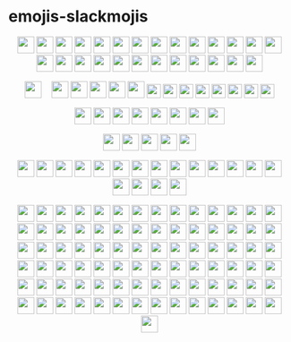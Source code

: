 # emojis-slackmojis
<p align="center">
<img src="https://emojis.slackmojis.com/emojis/images/1531849430/4246/blob-sunglasses.gif?1531849430" width="30"/> 
<img src='https://emojis.slackmojis.com/emojis/images/1531849353/4244/blob-octopus.gif' width='30'>
<img src="https://media.giphy.com/media/WUlplcMpOCEmTGBtBW/giphy.gif" width="30">
<img src='https://emojis.slackmojis.com/emojis/images/1450372448/149/sonic.gif' width='30'>
<img src='https://emojis.slackmojis.com/emojis/images/1614045260/14409/kirbythink.gif' width='30'>
<img src='https://emojis.slackmojis.com/emojis/images/1520808873/3643/cool-doge.gif' width='30'>
<img src='https://emojis.slackmojis.com/emojis/images/1549409407/5272/pig-happy-jumping.gif' width='30'>
<img src='https://emojis.slackmojis.com/emojis/images/1588315024/8823/hyperkitty.gif' width='30'>
<img src='https://emojis.slackmojis.com/emojis/images/1579216111/7550/pikachu_wave.gif' width='30'>
<img src='https://emojis.slackmojis.com/emojis/images/1568570821/6412/meow_popcorn.gif' width='30'>
<img src='https://emojis.slackmojis.com/emojis/images/1536351075/4594/blob-wave.gif' width='30'>
<img src='https://emojis.slackmojis.com/emojis/images/1571246183/6694/party_cat.gif' width='30'>
<img src='https://emojis.slackmojis.com/emojis/images/1643514558/5570/confused_dog.gif' width='30'>
<img src='https://emojis.slackmojis.com/emojis/images/1618166709/29392/batman_pls.gif' width='30'>
<img src='https://emojis.slackmojis.com/emojis/images/1500425901/2646/allo-happy.gif' width='30'>
<img src='https://emojis.slackmojis.com/emojis/images/1612848105/12408/meow_fat.gif' width='30'>
<img src='https://emojis.slackmojis.com/emojis/images/1643515023/10521/meow_code.gif' width='30'>
<img src='https://emojis.slackmojis.com/emojis/images/1531847724/4240/blob-hearts.gif' width='30'>
<img src='https://emojis.slackmojis.com/emojis/images/1479080836/1363/eevee.gif' width='30'>
<img src='https://emojis.slackmojis.com/emojis/images/1531847273/4225/blob-beers.gif' width='30'>
<img src='https://emojis.slackmojis.com/emojis/images/1591793668/9336/baby-yoda.gif' width='30'>
<img src='https://emojis.slackmojis.com/emojis/images/1593555389/9579/blob_excited.gif' width='30'>
<img src='https://emojis.slackmojis.com/emojis/images/1643515350/13688/meow_dance.gif' width='30'>
<img src='https://emojis.slackmojis.com/emojis/images/1507931630/3036/gopher_dance.gif' width='30'>
<img src='https://emojis.slackmojis.com/emojis/images/1492722350/2069/excited.gif' width='30'>
<img src='https://emojis.slackmojis.com/emojis/images/1492722318/2062/angry.gif' width='30'>

</p>

<!-- mario -->
<p align="center">
<img src="https://emojis.slackmojis.com/emojis/images/1614980223/17617/mariodance_pbj.gif" width="30">
<img src='https://emojis.slackmojis.com/emojis/images/1450319445/44/coin.gif' width='10'>
<img src='https://emojis.slackmojis.com/emojis/images/1490884029/1971/coin.gif' width='30'>
<img src='https://emojis.slackmojis.com/emojis/images/1490885301/1973/mario_luigi_dance.gif' width='30'>
<img src='https://emojis.slackmojis.com/emojis/images/1618820290/31748/alarm_clock.gif' height='30'>
<img src='https://emojis.slackmojis.com/emojis/images/1450319446/47/mario.gif' width='30'>
<img src='https://emojis.slackmojis.com/emojis/images/1613942497/14160/mario_wave.gif' width='30'>
<img src="https://emojis.slackmojis.com/emojis/images/1450319445/43/mario.gif" width="25" height="25"/> 
<img src="https://emojis.slackmojis.com/emojis/images/1487860751/1784/sickred-mario.gif" width="25" height="25"/> 
<img src="https://emojis.slackmojis.com/emojis/images/1487860517/1783/sickyellow-mario.gif" width="25" height="25"/> 
<img src="https://emojis.slackmojis.com/emojis/images/1487860475/1782/sickblue-mario.gif" width="25" height="25"/> 
<img src="https://emojis.slackmojis.com/emojis/images/1450785773/250/mega.gif" width="25" height="25"/> 
<img src="https://emojis.slackmojis.com/emojis/images/1450319445/45/goomba.gif" width="25" height="25"/> 
<img src="https://emojis.slackmojis.com/emojis/images/1490884029/1971/coin.gif" width="25" height="25"/> 
<img src="https://emojis.slackmojis.com/emojis/images/1460579188/357/doom_lost_soul.gif" width="25" height="25"/> 
</p>

<!-- -->
<p align="center">
<img src='https://emojis.slackmojis.com/emojis/images/1574902442/7217/speed_metal.gif' width='30'>
<img src='https://emojis.slackmojis.com/emojis/images/1621024394/39092/cat-roll.gif' width='30'>
<img src='https://emojis.slackmojis.com/emojis/images/1450447981/152/aw_yeah.gif' width='30'>
<img src='https://emojis.slackmojis.com/emojis/images/1542340470/4976/perfect.gif' width='30'>
<img src='https://emojis.slackmojis.com/emojis/images/1617668603/27681/script_code.gif' width='30'>
<img src='https://emoji.gg/assets/emoji/4193_Kirbyhappy.gif' width='30'>
<img src='https://emojis.slackmojis.com/emojis/images/1626363216/47507/pepe-hacker.gif' width='30'>
<img src='https://emojis.slackmojis.com/emojis/images/1526741134/3958/storm_trooper.gif' width='30'>
</p>

<!-- 彩色 -->
<p align="center">
<img src='https://emojis.slackmojis.com/emojis/images/1547582922/5197/party_blob.gif' width='30'>
<img src='https://emojis.slackmojis.com/emojis/images/1495224255/2288/christmas_parrot.gif' width='30'>
<img src='https://emojis.slackmojis.com/emojis/images/1563480763/5999/meow_party.gif' width='30'>
<img src='https://emojis.slackmojis.com/emojis/images/1643514770/7808/party-blob.gif' width='30'>
<img src='https://emojis.slackmojis.com/emojis/images/1630156975/49121/party_kirby.gif' width='30'>
</p>
 
<!-- 白底 -->
<p align="center">
<img src='https://emojis.slackmojis.com/emojis/images/1519926654/3596/pepedance.gif' height='30'>
<img src='https://emojis.slackmojis.com/emojis/images/1471045836/777/bug.gif' width='30'>
<img src='https://emojis.slackmojis.com/emojis/images/1578512858/7452/danceydoge.gif' width='30'>
<img src='https://emojis.slackmojis.com/emojis/images/1471045831/761/angel.gif' width='30'>
<img src='https://emojis.slackmojis.com/emojis/images/1492722347/2063/attitude.gif' width='30'>
<img src='https://emojis.slackmojis.com/emojis/images/1492722347/2064/blow_up.gif' width='30'>
<img src='https://emojis.slackmojis.com/emojis/images/1471045839/793/computerrage.gif' width='30'>
<img src='https://emojis.slackmojis.com/emojis/images/1471045835/775/brb.gif' width='30'>
<mg src='https://emojis.slackmojis.com/emojis/images/1471987883/1059/glowstick.gif' width='30'>
<img src='https://emojis.slackmojis.com/emojis/images/1613426705/13082/batman-disco.gif' width='30'>
<img src='https://emojis.slackmojis.com/emojis/images/1471045852/843/highfive.gif' width='30'>
<img src='https://emojis.slackmojis.com/emojis/images/1492722365/2086/reading.gif' width='30'>
<img src='https://emojis.slackmojis.com/emojis/images/1507931700/3038/gopher_beer.gif' width='30'>
<img src='https://emojis.slackmojis.com/emojis/images/1471045883/959/whatsgoingon.gif' width='30'>
<img src='https://emojis.slackmojis.com/emojis/images/1471045839/792/computer.gif' width='30'>
<img src='https://emojis.slackmojis.com/emojis/images/1586280906/8541/computercat.gif' width='30'>
<img src='https://emojis.slackmojis.com/emojis/images/1471045871/912/sadsmile.gif' width='30'>
<img src='https://emojis.slackmojis.com/emojis/images/1464135001/460/fb-sad.gif' width='30'>
<img src='https://emojis.slackmojis.com/emojis/images/1471045834/772/bomb.gif' width='30'>

</p>








<p align="center">
<img src='https://emojis.slackmojis.com/emojis/images/1616310538/22629/arrow_right.gif' width='30'>
<img src='https://emojis.slackmojis.com/emojis/images/1460579133/354/doom_look.gif' width='30'>
<img src='https://emojis.slackmojis.com/emojis/images/1450458394/182/pikachu.gif' width='30'>
<img src='https://emojis.slackmojis.com/emojis/images/1621016661/38995/coffee.gif' width='30'>
<img src='https://emojis.slackmojis.com/emojis/images/1619774527/34482/fire.gif' width='30'>



<img src='https://emojis.slackmojis.com/emojis/images/1614903508/17493/airplane.gif' width='30'>
<img src='https://emojis.slackmojis.com/emojis/images/1526710269/3951/rock_chick.gif ' width='30'>
<img src='https://emojis.slackmojis.com/emojis/images/1630277595/49134/bruhoof.gif' width='30'>
<img src='https://emojis.slackmojis.com/emojis/images/1614377797/15291/soccer.gif' width='30'>
<img src='https://emojis.slackmojis.com/emojis/images/1597609868/10096/laptop_parrot.gif' width='30'>
<img src='https://emojis.slackmojis.com/emojis/images/1613365478/12953/meow_pink_bongo_wave.gif' width='30'>
<img src='https://emojis.slackmojis.com/emojis/images/1621350945/39802/baby-yoda_hi.gif' width='30'>
<img src='https://emojis.slackmojis.com/emojis/images/1643514600/6039/partydeploy.gif' width='30'>
<img src='https://emojis.slackmojis.com/emojis/images/1597609883/10118/pingpong_parrot.gif' width='30'>
<img src='https://emojis.slackmojis.com/emojis/images/1624778325/46116/math.gif' width='30'>
<img src='https://emojis.slackmojis.com/emojis/images/1450694616/220/bananadance.gif' width='30'>
<img src='https://emojis.slackmojis.com/emojis/images/1588177020/8809/wave_hello.gif' width='30'>
<img src='https://emojis.slackmojis.com/emojis/images/1598815727/10343/arrow-down.gif' width='30'>
<img src='https://emojis.slackmojis.com/emojis/images/1620284485/36399/fireworks.gif' width='30'>
<img src='https://emojis.slackmojis.com/emojis/images/1643516080/21031/red_rose.gif' width='30'>


<img src='https://emojis.slackmojis.com/emojis/images/1623631214/44901/zzz_computer.gif' width='30'>
<img src='https://emojis.slackmojis.com/emojis/images/1617692489/27845/digging.gif' width='30'>
<img src='https://emojis.slackmojis.com/emojis/images/1561763719/5906/this-is-fine-fire.gif' width='30'>
<img src='https://emojis.slackmojis.com/emojis/images/1577982316/7421/typingcat.gif' width='30'>
<img src='https://emojis.slackmojis.com/emojis/images/1621574915/40672/yay.gif' width='30'>
<img src='https://emojis.slackmojis.com/emojis/images/1605722420/11386/among_us_orange_dance.gif' width='30'>
<img src='https://emojis.slackmojis.com/emojis/images/1617826989/28273/typing.gif' width='30'>
<img src='https://emojis.slackmojis.com/emojis/images/1613433371/13132/diamond_spin.gif' width='30'>
<img src='https://emojis.slackmojis.com/emojis/images/1558099591/5711/ahhhhhhhhh.gif' width='30'>
<img src='https://emojis.slackmojis.com/emojis/images/1588263557/8818/computer-fire.gif' width='30'>
<img src='https://emojis.slackmojis.com/emojis/images/1613461409/13263/bongocat_code.gif' width='30'>
<img src='https://emojis.slackmojis.com/emojis/images/1619754656/34304/zzz_cat.gif' width='30'>
<img src='https://emojis.slackmojis.com/emojis/images/1614056794/14423/cat-roomba.gif' width='30'>
<img src='https://emojis.slackmojis.com/emojis/images/1643514655/6611/wave-animated.gif' width='30'>
<img src='https://emojis.slackmojis.com/emojis/images/1469223471/679/charmander_dancing.gif' width='30'>
<img src='https://emojis.slackmojis.com/emojis/images/1615277433/18503/sparkle_stars.gif' width='30'>
<img src='https://emojis.slackmojis.com/emojis/images/1613364825/12945/twinkle_stars.gif' width='30'>
<img src='https://emojis.slackmojis.com/emojis/images/1613422795/13055/heart_spin.gif' width='30'>

<img src='https://emojis.slackmojis.com/emojis/images/1615403586/19011/statistics.gif' width='30'>
<img src='https://emojis.slackmojis.com/emojis/images/1614640259/15969/tetris.gif' width='30'>
<img src='https://emojis.slackmojis.com/emojis/images/1531847584/4234/blob-eyeroll.gif' width='30'>
<img src='https://emojis.slackmojis.com/emojis/images/1500426137/2648/allo-tongue.gif' width='30'>
<img src='https://emojis.slackmojis.com/emojis/images/1615428566/19618/mailman.gif' width='30'>
<img src='https://emojis.slackmojis.com/emojis/images/1643512993/49350/blob-sweat.gif' width='30'>
<img src='https://emojis.slackmojis.com/emojis/images/1588866973/8934/hellokittydance.gif' width='30'>
<img src='https://emojis.slackmojis.com/emojis/images/1643513081/48669/android-dance.gif' width='30'>
<img src='https://emojis.slackmojis.com/emojis/images/1612999083/12510/kirby_dance.gif' width='30'>
<img src='https://emojis.slackmojis.com/emojis/images/1536350972/4592/blob-wink.gif' width='30'>
<img src='https://emojis.slackmojis.com/emojis/images/1619172676/32761/cubone.gif' width='30'>
<img src='https://emojis.slackmojis.com/emojis/images/1472757675/1132/otter-dance.gif' width='30'>
<img src='https://emojis.slackmojis.com/emojis/images/1450319444/29/thankyou.gif' width='30'>
<img src='https://emojis.slackmojis.com/emojis/images/1569510409/6530/terraform-party.gif' width='30'>
<img src='https://emojis.slackmojis.com/emojis/images/1531847665/4238/blob-heartbreak.gif' width='30'>
<img src='https://emojis.slackmojis.com/emojis/images/1506732198/2968/party_otter_dance.gif' width='30'>
<img src='https://media.giphy.com/media/12oufCB0MyZ1Go/giphy.gif' width='30'>
<img src='https://emojis.slackmojis.com/emojis/images/1616110283/22158/oh-hello.gif' width='30'>
<img src='https://emojis.slackmojis.com/emojis/images/1620544475/36980/darth_vader.gif' width='30'>
<img src='https://emojis.slackmojis.com/emojis/images/1623035305/43635/progress_bar.gif' width='30'>

<img src='https://emojis.slackmojis.com/emojis/images/1531847457/4230/blob-cry.gif' width='30'>
<img src='https://emojis.slackmojis.com/emojis/images/1611852306/12254/stockrocket.gif' width='30'>
<img src='https://emojis.slackmojis.com/emojis/images/1612948491/12491/waveboi.gif' width='30'>
<img src='https://emojis.slackmojis.com/emojis/images/1583413563/7976/pepeagent.gif' width='30'>
<img src='https://emojis.slackmojis.com/emojis/images/1615426819/19573/thankyou.gif' width='30'>
<img src='https://emojis.slackmojis.com/emojis/images/1643515453/14740/pc_computer.gif' width='30'>
<img src='https://emojis.slackmojis.com/emojis/images/1562883039/5948/bongo_blob.gif' width='30'>
<img src='https://media.giphy.com/media/IfsByYYHyNlnINT46g/giphy.gif' width='30'>
<img src='https://emojis.slackmojis.com/emojis/images/1492722353/2076/in_love.gif' width='30'>
<img src='https://emojis.slackmojis.com/emojis/images/1619172245/32756/charmander_shiny.gif' width='30'>
<img src='https://media.giphy.com/media/hvRJCLFzcasrR4ia7z/giphy.gif' width='30'>
<img src='https://emojis.slackmojis.com/emojis/images/1643514098/563/ninja.gif' width='30'>
<img src='https://emojis.slackmojis.com/emojis/images/1588262851/8816/meow_bread_appear.gif' width='30'>
<img src='https://emojis.slackmojis.com/emojis/images/1614617249/15782/balloons.gif' width='30'>
<img src='https://emojis.slackmojis.com/emojis/images/1616313730/22670/hey.gif' width='30'>
<img src='https://emojis.slackmojis.com/emojis/images/1620607783/37205/kermit_pls.gif' width='30'>
<img src='https://emojis.slackmojis.com/emojis/images/1450475643/211/homer-disappear.gif' width='30'>
<img src='https://emojis.slackmojis.com/emojis/images/1471045866/898/praying.gif' width='30'>
<img src='https://emojis.slackmojis.com/emojis/images/1492722368/2094/whining.gif' width='30'>
<img src='https://emojis.slackmojis.com/emojis/images/1542340462/4965/dabbing.gif' width='30'>
<img src='https://emojis.slackmojis.com/emojis/images/1488330086/1793/party-corgi.gif' width='30'>
<img src='https://emojis.slackmojis.com/emojis/images/1613367715/12976/fox_jump.gif' width='30'>
<img src='https://emojis.slackmojis.com/emojis/images/1481054971/1409/partywizard.gif' width='30'>
<img src='https://emojis.slackmojis.com/emojis/images/1466642201/535/celebrate.gif' width='30'>



<img src='https://media.tenor.com/images/f0d9b7e6d43bea1a989dd3e6ceba6ce5/tenor.gif' width='30'>
<img src="https://c.tenor.com/SOVMSXmWB1kAAAAi/tony-star-jumping.gif" width="30">
<img src="https://c.tenor.com/XSbD902n1fwAAAAi/rennen-fast.gif" width="30">
</p>